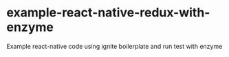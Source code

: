 # example-react-native-redux-with-enzyme
Example react-native code using ignite boilerplate and run test with enzyme
